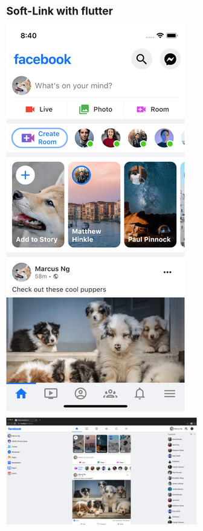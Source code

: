 # Soft-Link with flutter

![Mobile Screenshot](screenshots/facebook-mobile.png)

![Web Screenshot](screenshots/facebook-web.png)
